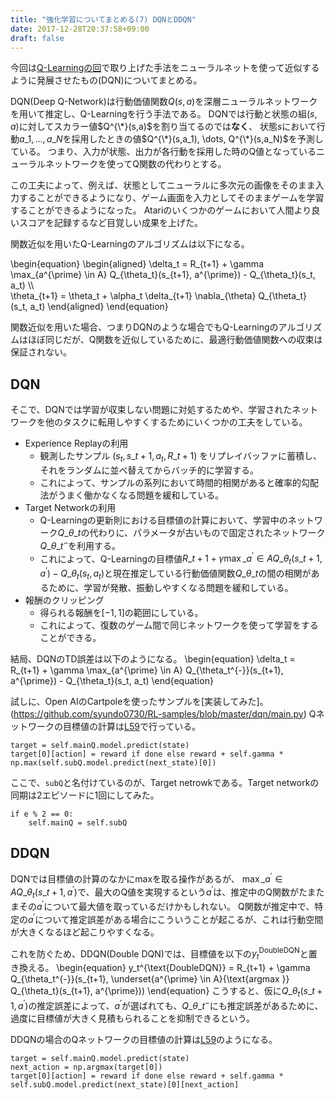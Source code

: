 ```yaml
---
title: "強化学習についてまとめる(7) DQNとDDQN"
date: 2017-12-28T20:37:58+09:00
draft: false
---
```

今回は[Q-Learningの回](../20171110-reinforcement-value-policy-iteration/)で取り上げた手法をニューラルネットを使って近似するように発展させたもの(DQN)についてまとめる。

DQN(Deep Q-Network)は行動価値関数$Q(s,a)$を深層ニューラルネットワークを用いて推定し、Q-Learningを行う手法である。
DQNでは行動と状態の組$(s,a)$に対してスカラー値$Q^{\*}(s,a)$を割り当てるのでは**なく**、
状態$s$において行動$a\_1, \dots, a\_N$を採用したときの値$Q^{\*}(s,a_1), \dots, Q^{\*}(s,a_N)$を予測している。
つまり、入力が状態、出力が各行動を採用した時のQ値となっているニューラルネットワークを使ってQ関数の代わりとする。

この工夫によって、例えば、状態としてニューラルに多次元の画像をそのまま入力することができるようになり、ゲーム画面を入力としてそのままゲームを学習することができるようになった。
Atariのいくつかのゲームにおいて人間より良いスコアを記録するなど目覚しい成果を上げた。

関数近似を用いたQ-Learningのアルゴリズムは以下になる。

\begin{equation}
\begin{aligned}
\delta_t = R\_{t+1} + \gamma \max\_{a^{\prime} \in A} Q\_{\theta_t}(s\_{t+1}, a^{\prime}) - Q\_{\theta_t}(s_t, a_t) \\\\\
\theta\_{t+1} = \theta_t + \alpha_t \delta\_{t+1} \nabla\_{\theta} Q\_{\theta_t} (s_t, a_t)
\end{aligned}
\end{equation}

関数近似を用いた場合、つまりDQNのような場合でもQ-Learningのアルゴリズムはほぼ同じだが、Q関数を近似しているために、最適行動価値関数への収束は保証されない。

## DQN
そこで、DQNでは学習が収束しない問題に対処するためや、学習されたネットワークを他のタスクに転用しやすくするためにいくつかの工夫をしている。

* Experience Replayの利用
  * 観測したサンプル $(s_t, s\_{t+1}, a_t, R\_{t+1})$ をリプレイバッファに蓄積し、それをランダムに並べ替えてからバッチ的に学習する。
  * これによって、サンプルの系列において時間的相関があると確率的勾配法がうまく働かなくなる問題を緩和している。
* Target Networkの利用
  * Q-Learningの更新則における目標値の計算において、学習中のネットワーク$Q\_{\theta\_t}$の代わりに、パラメータが古いもので固定されたネットワーク$Q\_{\theta\_t^{-}}$を利用する。
  * これによって、Q-Learningの目標値$R\_{t+1}+\gamma \max\_{a^{\prime} \in A} Q\_{\theta_t}(s\_{t+1}, a^{\prime}) - Q\_{\theta_t}(s_t, a_t)$と現在推定している行動価値関数$Q\_{\theta\_t}$の間の相関があるために、学習が発散、振動しやすくなる問題を緩和している。
* 報酬のクリッピング
  * 得られる報酬を$[-1, 1]$の範囲にしている。
  * これによって、復数のゲーム間で同じネットワークを使って学習をすることができる。

結局、DQNのTD誤差は以下のようになる。
\begin{equation}
\delta_t = R\_{t+1} + \gamma \max\_{a^{\prime} \in A} Q\_{\theta_t^{-}}(s\_{t+1}, a^{\prime}) - Q\_{\theta_t}(s_t, a_t)
\end{equation}

試しに、Open AIのCartpoleを使ったサンプルを[実装してみた]。(https://github.com/syundo0730/RL-samples/blob/master/dqn/main.py)
Qネットワークの目標値の計算は[L59](https://github.com/syundo0730/RL-samples/blob/master/dqn/main.py#L59)で行っている。
```
target = self.mainQ.model.predict(state)
target[0][action] = reward if done else reward + self.gamma * np.max(self.subQ.model.predict(next_state)[0])
```
ここで、`subQ`と名付けているのが、Target netrowkである。Target networkの同期は2エピソードに1回にしてみた。
```
if e % 2 == 0:
    self.mainQ = self.subQ
```

## DDQN
DQNでは目標値の計算のなかにmaxを取る操作があるが、
$\max\_{a^{\prime} \in A} Q\_{\theta_t}(s\_{t+1}, a^{\prime})$で、最大のQ値を実現するという$a^{\prime}$は、推定中のQ関数がたまたまその$a^{\prime}$について最大値を取っているだけかもしれない。
Q関数が推定中で、特定の$a^{\prime}$について推定誤差がある場合にこういうことが起こるが、これは行動空間が大きくなるほど起こりやすくなる。

これを防ぐため、DDQN(Double DQN)では、目標値を以下の$y_t^{\text{DoubleDQN}}$と置き換える。
\begin{equation}
y_t^{\text{DoubleDQN}}
= R\_{t+1} + \gamma Q\_{\theta_t^{-}}(s\_{t+1}, \underset{a^{\prime} \in A}{\text{argmax }} Q\_{\theta_t}(s\_{t+1}, a^{\prime}))
\end{equation}
こうすると、仮に$Q\_{\theta_t}(s\_{t+1}, a^{\prime})$の推定誤差によって、$a^{\prime}$が選ばれても、$Q\_{\theta\_t^{-}}$にも推定誤差があるために、過度に目標値が大きく見積もられることを抑制できるという。

DDQNの場合のQネットワークの目標値の計算は[L59](https://github.com/syundo0730/RL-samples/blob/master/dqn/main.py#L65)のようになる。
```
target = self.mainQ.model.predict(state)
next_action = np.argmax(target[0])
target[0][action] = reward if done else reward + self.gamma * self.subQ.model.predict(next_state)[0][next_action]
```